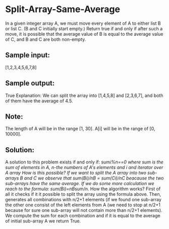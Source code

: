 # Split-Array-Same-Average
In a given integer array A, we must move every element of A to either list B or list C. (B and C initially start empty.) 
Return true if and only if after such a move, it is possible that the average value of B is equal to the average value of C, and B and C are both non-empty. 
## Sample input: 
[1,2,3,4,5,6,7,8] 
## Sample output:
True 
Explanation: We can split the array into [1,4,5,8] and [2,3,6,7], and both of them have the average 
of 4.5. 
## Note: 
The length of A will be in the range [1, 30]. 
A[i] will be in the range of [0, 10000].

## Solution: 
A solution to this problem exists if and only if:
sum*i%n==0 where sum is the sum of elements in A, n-the numbers of A's elements and i and iterator over A array
How is this possible?
If we want to split the A array into two sub-arrays B and C we observe that sum(Bi)/nB = sum(Ci)/nC beacause the two sub-arrays have the same average.
If we do some more calculation we reach to the formula:
sum(Bi)=nB*sum/n.
How the algorithm works?
First of all it checks if it it possible to split the array using the formula above.
Then, generates all combinations with n/2+1 elements (if we found one sub-array the other one consist of the left elements from A (we need to stop at n/2+1 because for sure one sub-array will not contain more than n/2+1 elements).
We compute the sum for each combination and if it is equal to the average of initial sub-array A we return True.

